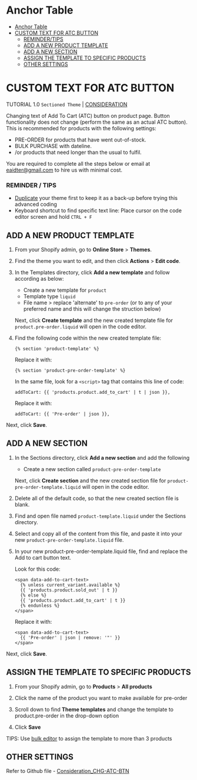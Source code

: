 Anchor Table
=================

* [Anchor Table](#anchor-table)
* [CUSTOM TEXT FOR ATC BUTTON](#custom-text-for-atc-button)
   * [REMINDER/TIPS](#reminder--tips)
   * [ADD A NEW PRODUCT TEMPLATE](#add-a-new-product-template)
   * [ADD A NEW SECTION](#add-a-new-section)
   * [ASSIGN THE TEMPLATE TO SPECIFIC PRODUCTS](#assign-the-template-to-specific-products)
   * [OTHER SETTINGS](#other-settings)



# CUSTOM TEXT FOR ATC BUTTON
TUTORIAL 1.0 `Sectioned Theme` | [CONSIDERATION](https://github.com/e-AIDter/Self-AID_Shopify/blob/main/Consideration_CHG-ATC-BTN.md)

Changing text of Add To Cart (ATC) button on product page. Button functionality does not change (perform the same as an actual ATC button). This is recommended for products with the following settings:

   - PRE-ORDER for products that have went out-of-stock.
   - BULK PURCHASE with dateline.
   - /or products that need longer than the usual to fulfil.

You are required to complete all the steps below or email at eaidter@gmail.com to hire us with minimal cost.

### REMINDER / TIPS</b>

   - [Duplicate](https://help.shopify.com/en/manual/online-store/themes/managing-themes/duplicating-themes) your theme first to keep it as a back-up before trying this advanced coding
   - Keyboard shortcut to find specific text line: Place cursor on the code editor screen and hold `CTRL + F`

## ADD A NEW PRODUCT TEMPLATE

1. From your Shopify admin, go to <b>Online Store</b> > <b>Themes</b>.

2. Find the theme you want to edit, and then click <b>Actions</b> > <b>Edit code</b>.

3. In the Templates directory, click <b>Add a new template</b> and follow according as below:
    - Create a new template for `product`
    - Template type `liquid`
    - File name > replace 'alternate' to `pre-order` (or to any of your preferred name and this will change the struction below)
    
    Next, click <b>Create template</b> and the new created template file for `product.pre-order.liquid` will open in the code editor.

4. Find the following code within the new created template file:

       {% section 'product-template' %}

    Replace it with:

       {% section 'product-pre-order-template' %}
    
    In the same file, look for a `<script>` tag that contains this line of code:
  
       addToCart: {{ 'products.product.add_to_cart' | t | json }},

    Replace it with:

       addToCart: {{ 'Pre-order' | json }},

Next, click <b>Save</b>.


## ADD A NEW SECTION

1. In the Sections directory, click <b>Add a new section</b> and add the following
    - Create a new section called `product-pre-order-template`

    Next, click <b>Create section</b> and the new created section file for `product-pre-order-template.liquid` will open in the code editor.

2. Delete all of the default code, so that the new created section file is blank.

3. Find and open file named `product-template.liquid` under the Sections directory.

4. Select and copy all of the content from this file, and paste it into your new `product-pre-order-template.liquid` file.

5. In your new product-pre-order-template.liquid file, find and replace the Add to cart button text.

    Look for this code:

       <span data-add-to-cart-text>
         {% unless current_variant.available %}
         {{ 'products.product.sold_out' | t }}
         {% else %}
         {{ 'products.product.add_to_cart' | t }}
         {% endunless %}
       </span>

      Replace it with:

       <span data-add-to-cart-text>
         {{ 'Pre-order' | json | remove: '"' }}
       </span>

Next, click <b>Save</b>.

## ASSIGN THE TEMPLATE TO SPECIFIC PRODUCTS

1. From your Shopify admin, go to <b>Products</b> > <b>All products</b>

2. Click the name of the product you want to make available for pre-order

3. Scroll down to find <b>Theme templates</b> and change the template to product.pre-order in the drop-down option

4. Click <b>Save</b>

TIPS: Use [bulk editor](https://help.shopify.com/en/manual/online-store/themes/os20/theme-structure/templates#bulk-template-changes) to assign the template to more than 3 products

## OTHER SETTINGS

Refer to Github file - [Consideration_CHG-ATC-BTN](https://github.com/e-AIDter/Self-AID_Shopify/blob/main/Consideration_CHG-ATC-BTN.md)
